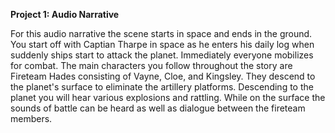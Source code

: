**Project 1: Audio Narrative**

For this audio narrative the scene starts in space and ends in the ground. You start off with Captian Tharpe in space as he enters his daily log when suddenly ships start to attack the planet. Immediately everyone mobilizes for combat. The main characters you follow throughout the story are Fireteam Hades consisting of Vayne, Cloe, and Kingsley. They descend to the planet's surface to eliminate the artillery platforms. Descending to the planet you will hear various explosions and rattling. While on the surface the sounds of battle can be heard as well as dialogue between the fireteam members. 
